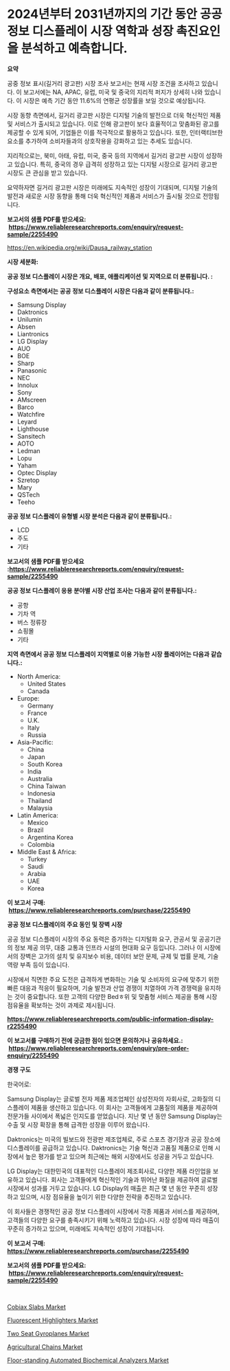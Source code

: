 <p><h1>2024년부터 2031년까지의 기간 동안 공공 정보 디스플레이 시장 역학과 성장 촉진요인을 분석하고 예측합니다.</h1></p><p><strong>요약</strong></p>
<p><p>공중 정보 표시(길거리 광고판) 시장 조사 보고서는 현재 시장 조건을 조사하고 있습니다. 이 보고서에는 NA, APAC, 유럽, 미국 및 중국의 지리적 퍼지가 상세히 나와 있습니다. 이 시장은 예측 기간 동안 11.6%의 연평균 성장률을 보일 것으로 예상됩니다.</p><p>시장 동향 측면에서, 길거리 광고판 시장은 디지털 기술의 발전으로 더욱 혁신적인 제품 및 서비스가 출시되고 있습니다. 이로 인해 광고판이 보다 효율적이고 맞춤화된 광고를 제공할 수 있게 되어, 기업들은 이를 적극적으로 활용하고 있습니다. 또한, 인터랙티브한 요소를 추가하여 소비자들과의 상호작용을 강화하고 있는 추세도 있습니다.</p><p>지리적으로는, 북미, 아태, 유럽, 미국, 중국 등의 지역에서 길거리 광고판 시장이 성장하고 있습니다. 특히, 중국의 경우 급격히 성장하고 있는 디지털 시장으로 길거리 광고판 시장도 큰 관심을 받고 있습니다.</p><p>요약하자면 길거리 광고판 시장은 미래에도 지속적인 성장이 기대되며, 디지털 기술의 발전과 새로운 시장 동향을 통해 더욱 혁신적인 제품과 서비스가 출시될 것으로 전망됩니다.</p></p>
<p><strong>보고서의 샘플 PDF를 받으세요: &nbsp;<a href="https://www.reliableresearchreports.com/enquiry/request-sample/2255490">https://www.reliableresearchreports.com/enquiry/request-sample/2255490</a></strong></p>
<p><a href="https://en.wikipedia.org/wiki/Dausa_railway_station">https://en.wikipedia.org/wiki/Dausa_railway_station</a></p>
<p><strong>시장 세분화:</strong></p>
<p><strong> 공공 정보 디스플레이 시장은 개요, 배포, 애플리케이션 및 지역으로 더 분류됩니다. :</strong></p>
<p><strong>구성요소 측면에서는 공공 정보 디스플레이 시장은 다음과 같이 분류됩니다.:</strong></p>
<p><ul><li>Samsung Display</li><li>Daktronics</li><li>Unilumin</li><li>Absen</li><li>Liantronics</li><li>LG Display</li><li>AUO</li><li>BOE</li><li>Sharp</li><li>Panasonic</li><li>NEC</li><li>Innolux</li><li>Sony</li><li>AMscreen</li><li>Barco</li><li>Watchfire</li><li>Leyard</li><li>Lighthouse</li><li>Sansitech</li><li>AOTO</li><li>Ledman</li><li>Lopu</li><li>Yaham</li><li>Optec Display</li><li>Szretop</li><li>Mary</li><li>QSTech</li><li>Teeho</li></ul></p>
<p><strong> 공공 정보 디스플레이 유형별 시장 분석은 다음과 같이 분류됩니다.:</strong></p>
<p><ul><li>LCD</li><li>주도</li><li>기타</li></ul></p>
<p><strong>보고서의 샘플 PDF를 받으세요 :<a href="https://www.reliableresearchreports.com/enquiry/request-sample/2255490">https://www.reliableresearchreports.com/enquiry/request-sample/2255490</a></strong></p>
<p><strong> 공공 정보 디스플레이 응용 분야별 시장 산업 조사는 다음과 같이 분류됩니다.:</strong></p>
<p><ul><li>공항</li><li>기차 역</li><li>버스 정류장</li><li>쇼핑몰</li><li>기타</li></ul></p>
<p><strong>지역 측면에서 공공 정보 디스플레이 지역별로 이용 가능한 시장 플레이어는 다음과 같습니다.:</strong></p>
<p><ul>
    <li>
        North America:
        <ul>
            <li>United States</li>
            <li>Canada</li>
        </ul>
    </li>
    <li>
        Europe:
        <ul>
            <li>Germany</li>
            <li>France</li>
            <li>U.K.</li>
            <li>Italy</li>
            <li>Russia</li>
        </ul>
    </li>
    <li>
        Asia-Pacific:
        <ul>
            <li>China</li>
            <li>Japan</li>
            <li>South Korea</li>
            <li>India</li>
            <li>Australia</li>
            <li>China Taiwan</li>
            <li>Indonesia</li>
            <li>Thailand</li>
            <li>Malaysia</li>
        </ul>
    </li>
    <li>
        Latin America:
        <ul>
            <li>Mexico</li>
            <li>Brazil</li>
            <li>Argentina Korea</li>
            <li>Colombia</li>
        </ul>
    </li>
    <li>
        Middle East & Africa:
        <ul>
            <li>Turkey</li>
            <li>Saudi</li>
            <li>Arabia</li>
            <li>UAE</li>
            <li>Korea</li>
        </ul>
    </li>
    </ul></p>
<p><strong>이 보고서 구매: &nbsp;<a href="https://www.reliableresearchreports.com/purchase/2255490">https://www.reliableresearchreports.com/purchase/2255490</a></strong></p>
<p><strong>공공 정보 디스플레이의 주요 동인 및 장벽 시장</strong></p>
<p><p>공공 정보 디스플레이 시장의 주요 동력은 증가하는 디지털화 요구, 관공서 및 공공기관의 정보 제공 의무, 대중 교통과 인프라 시설의 현대화 요구 등입니다. 그러나 이 시장에서의 장벽은 고가의 설치 및 유지보수 비용, 데이터 보안 문제, 규제 및 법률 문제, 기술 역량 부족 등이 있습니다.</p><p>시장에서 직면한 주요 도전은 급격하게 변화하는 기술 및 소비자의 요구에 맞추기 위한 빠른 대응과 적응이 필요하며, 기술 발전과 산업 경쟁이 치열하여 가격 경쟁력을 유지하는 것이 중요합니다. 또한 고객의 다양한 Bedㅎ위 및 맞춤형 서비스 제공을 통해 시장 점유율을 확보하는 것이 과제로 제시됩니다.</p></p>
<p><strong><a href="https://www.reliableresearchreports.com/public-information-display-r2255490">https://www.reliableresearchreports.com/public-information-display-r2255490</a></strong></p>
<p><strong>이 보고서를 구매하기 전에 궁금한 점이 있으면 문의하거나 공유하세요.: &nbsp;<a href="https://www.reliableresearchreports.com/enquiry/pre-order-enquiry/2255490">https://www.reliableresearchreports.com/enquiry/pre-order-enquiry/2255490</a></strong></p>
<p><strong>경쟁 구도</strong></p>
<p><p>한국어로:</p><p>Samsung Display는 글로벌 전자 제품 제조업체인 삼성전자의 자회사로, 고화질의 디스플레이 제품을 생산하고 있습니다. 이 회사는 고객들에게 고품질의 제품을 제공하여 전문가들 사이에서 폭넓은 인지도를 얻었습니다. 지난 몇 년 동안 Samsung Display는 수출 및 시장 확장을 통해 급격한 성장을 이루어 왔습니다.</p><p>Daktronics는 미국의 빌보드와 전광판 제조업체로, 주로 스포츠 경기장과 공공 장소에 디스플레이를 공급하고 있습니다. Daktronics는 기술 혁신과 고품질 제품으로 인해 시장에서 높은 평가를 받고 있으며 최근에는 해외 시장에서도 성공을 거두고 있습니다.</p><p>LG Display는 대한민국의 대표적인 디스플레이 제조회사로, 다양한 제품 라인업을 보유하고 있습니다. 회사는 고객들에게 혁신적인 기술과 뛰어난 화질을 제공하여 글로벌 시장에서 성과를 거두고 있습니다. LG Display의 매출은 최근 몇 년 동안 꾸준히 성장하고 있으며, 시장 점유율을 높이기 위한 다양한 전략을 추진하고 있습니다.</p><p>이 회사들은 경쟁적인 공공 정보 디스플레이 시장에서 각종 제품과 서비스를 제공하며, 고객들의 다양한 요구를 충족시키기 위해 노력하고 있습니다. 시장 성장에 따라 매출이 꾸준히 증가하고 있으며, 미래에도 지속적인 성장이 기대됩니다.</p></p>
<p><strong>이 보고서 구매: &nbsp; <a href="https://www.reliableresearchreports.com/purchase/2255490">https://www.reliableresearchreports.com/purchase/2255490</a></strong></p>
<p><strong>보고서의 샘플 PDF를 받으세요: &nbsp;<a href="https://www.reliableresearchreports.com/enquiry/request-sample/2255490">https://www.reliableresearchreports.com/enquiry/request-sample/2255490</a></strong><strong></strong></p>
<p>&nbsp;</p>
<p><p><a href="https://issuu.com/reportprime-2/docs/cobiax-slabs-market-size-2030.pptx">Cobiax Slabs Market</a></p><p><a href="https://medium.com/@barbarakbess8920/fluorescent-highlighters-market-research-report-market-forecast-and-growth-prospects-with-a-steady-c056c39062ed">Fluorescent Highlighters Market</a></p><p><a href="https://github.com/alexxisgm/Market-Research-Report-List-1/blob/main/two-seat-gyroplanes-market.md">Two Seat Gyroplanes Market</a></p><p><a href="https://medium.com/@codystark63/global-agricultural-chains-market-size-share-analysis-by-product-type-by-application-by-4b014ec2a0c4">Agricultural Chains Market</a></p><p><a href="https://github.com/sifatuddin25/Market-Research-Report-List-1/blob/main/floor-standing-automated-biochemical-analyzers-market.md">Floor-standing Automated Biochemical Analyzers Market</a></p></p>